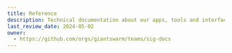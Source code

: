 ```yaml
---
title: Reference
description: Technical documentation about our apps, tools and interfaces. Users can find API schema, CLIs, Chart references and more.
last_review_date: 2024-05-02
owner:
  - https://github.com/orgs/giantswarm/teams/sig-docs
---
```

